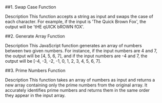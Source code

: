 ##1. Swap Case Function


Description
This function accepts a string as input and swaps the case of each character. For example, if the input is 'The Quick Brown Fox', the output will be 'tHE qUICK bROWN fOX'.



##2. Generate Array Function


Description
This JavaScript function generates an array of numbers between two given numbers. For instance, if the input numbers are 4 and 7, the output will be [4, 5, 6, 7], and if the input numbers are -4 and 7, the output will be [-4, -3, -2, -1, 0, 1, 2, 3, 4, 5, 6, 7].



##3. Prime Numbers Function


Description
This function takes an array of numbers as input and returns a new array containing only the prime numbers from the original array. It accurately identifies prime numbers and returns them in the same order they appear in the input array.

